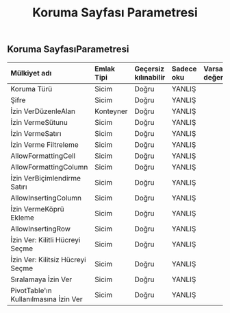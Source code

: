 ﻿---
title: Koruma Sayfası Parametresi
second_title: Aspose.Cells Cloud Documen
type: docs
url: /tr/specification/model/protectsheetparameter/
description: "Aspose.Cells Bulut modeli spesifikasyonu: ProtectSheetParameter. Açma, oluşturma, düzenleme, bölme, birleştirme, karşılaştırma ve dönüştürme gibi özelliklerle Excel ve diğer elektronik tablo belgelerini zahmetsizce yönetin"
kwords: Excel, Office, Elektronik Tablo, Cloud REST API, ProtectSheetParameter
weight: 50
---
## **Koruma SayfasıParametresi**

 

| Mülkiyet adı| Emlak Tipi| Geçersiz kılınabilir| Sadece oku| Varsayılan değer| Tanım|
|:- |:- |:- |:- |:- |:- |
| Koruma Türü| Sicim| Doğru| YANLIŞ|||
| Şifre| Sicim| Doğru| YANLIŞ|||
| İzin VerDüzenleAlan| Konteyner| Doğru| YANLIŞ|||
| İzin VermeSütunu| Sicim| Doğru| YANLIŞ|||
| İzin VermeSatırı| Sicim| Doğru| YANLIŞ|||
| İzin Verme Filtreleme| Sicim| Doğru| YANLIŞ|||
| AllowFormattingCell| Sicim| Doğru| YANLIŞ|||
| AllowFormattingColumn| Sicim| Doğru| YANLIŞ|||
| İzin VerBiçimlendirme Satırı| Sicim| Doğru| YANLIŞ|||
| AllowInsertingColumn| Sicim| Doğru| YANLIŞ|||
| İzin VermeKöprü Ekleme| Sicim| Doğru| YANLIŞ|||
| AllowInsertingRow| Sicim| Doğru| YANLIŞ|||
| İzin Ver: Kilitli Hücreyi Seçme| Sicim| Doğru| YANLIŞ|||
| İzin Ver: Kilitsiz Hücreyi Seçme| Sicim| Doğru| YANLIŞ|||
| Sıralamaya İzin Ver| Sicim| Doğru| YANLIŞ|||
| PivotTable'ın Kullanılmasına İzin Ver| Sicim| Doğru| YANLIŞ|||

